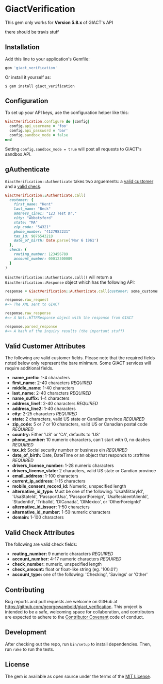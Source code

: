# GiactVerification
This gem only works for **Version 5.8.x** of GIACT's API

there should be travis stuff
## Installation

Add this line to your application's Gemfile:

```ruby
gem 'giact_verification'
```

Or install it yourself as:

    $ gem install giact_verification

## Configuration
To set up your API keys, use the configuration helper like this:

```ruby
GiactVerification.configure do |config|
  config.api_username = 'foo'
  config.api_password = 'bar'
  config.sandbox_mode = false
end
```
Setting `config.sandbox_mode = true` will post all requests to GIACT's sandbox API.

## gAuthenticate
`GiactVerification::Authenticate` takes two arguements: a [valid customer](#valid_customer) and a [valid check](#valid_check).

```ruby
GiactVerification::Authenticate.call(
  customer: {
    first_name: "Kent"
    last_name: "Beck"
    address_line1: "123 Test Dr."
    city: "Abbotsford"
    state: "MA"
    zip_code: "54321"
    phone_number: "4127982231"
    tax_id: 9876543210
    date_of_birth: Date.parse('Mar 6 1961')
  },
  check: {
    routing_number: 123456789
    account_number: 00012300089
  }
)
```

`GiactVerification::Authenticate.call()` will return a `GiactVerification::Response` object which has the following API:

```ruby
response = GiactVerification::Authenticate.call(customer: some_customer, check: some_check)

response.raw_request
#=> The XML sent to GIACT

response.raw_response
#=> A Net::HTTPResponse object with the response from GIACT

response.parsed_response
#=> A hash of the inquiry results (the important stuff)
```

## <a name="valid_customer">Valid Customer Attributes</a>
The following are valid customer fields. Please note that the required fields noted below only represent the bare minimum. Some GIACT services will require additional fields.

* **name_prefix:** 1-4 characters
* **first_name:** 2-40 characters *REQUIRED*
* **middle_name:** 1-40 characters
* **last_name:** 2-40 characters *REQUIRED*
* **name_suffix:** 1-4 characters
* **address_line1:** 2-40 characters *REQUIRED*
* **address_line2:** 1-40 characters
* **city:** 2-25 characters *REQUIRED*
* **state:** 2 characters, valid US state or Candian province *REQUIRED*
* **zip_code:** 5 or 7 or 10 characters, valid US or Canadian postal code *REQUIRED*
* **country:** Either 'US' or 'CA', defaults to 'US'
* **phone_number:** 10 numeric characters, can't start with 0, no dashes *REQUIRED*
* **tax_id:** Social security number or business ein *REQUIRED*
* **date_of_birth:** Date, DateTime or an object that responds to :strftime *REQUIRED*
* **drivers_license_number:** 1-28 numeric characters
* **drivers_license_state:** 2 characters, valid US state or Candian province
* **email_address:** 1-100 characters
* **current_ip_address:** 1-15 characters
* **mobile_consent_record_id:** Numeric, unspecified length
* **alternative_id_type:** Must be one of the following: 'UsaMilitaryId', 'UsaStateId', 'PassportUsa', 'PassportForeign', 'UsaResidentAlienId', 'StudentId', 'TribalId', 'DlCanada', 'DlMexico', or 'OtherForeignId'
* **alternative_id_issuer:** 1-50 characters
* **alternative_id_number:** 1-50 numeric characters
* **domain:** 1-100 characters

## <a name="valid_check">Valid Check Attributes</a>
The following are valid check fields:

* **routing_number:** 9 numeric characters *REQUIRED*
* **account_number:** 4-17 numeric characters *REQUIRED*
* **check_number:** numeric, unspecified length
* **check_amount:** float or float-like string (eg. '100.01')
* **account_type:** one of the following: 'Checking', 'Savings' or 'Other'

## Contributing

Bug reports and pull requests are welcome on GitHub at https://github.com/georgewambold/giact_verification. This project is intended to be a safe, welcoming space for collaboration, and contributors are expected to adhere to the [Contributor Covenant](http://contributor-covenant.org) code of conduct.

## Development

After checking out the repo, run `bin/setup` to install dependencies. Then, run `rake` to run the tests.

## License

The gem is available as open source under the terms of the [MIT License](http://opensource.org/licenses/MIT).
